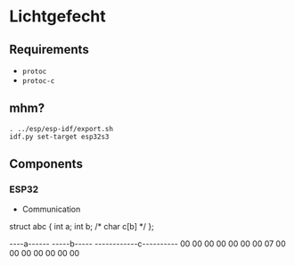 # Lichtgefecht

## Requirements

- `protoc`
- `protoc-c`

## mhm?

```
. ../esp/esp-idf/export.sh
idf.py set-target esp32s3
```


## Components
### ESP32
- Communication


struct abc {
    int a;
    int b;
    /* char c[b] */
};

----a------    -----b-----    ------------c----------
00 00 00 00    00 00 00 07    00 00 00 00    00 00 00